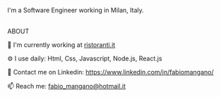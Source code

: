 I'm a Software Engineer working in Milan, Italy.  
<br />

ABOUT 

🏢   I'm currently working at [ristoranti.it](https://www.ristoranti.it/)  

⚙️  I use daily: Html, Css, Javascript, Node.js, React.js  
  
💬   Contact me on Linkedin: https://www.linkedin.com/in/fabiomangano/    

📫   Reach me: fabio_mangano@hotmail.it  




